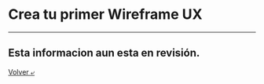 # Crea tu primer Wireframe UX
---
## Esta informacion aun esta en revisión.  
[Volver &ldca;](/README.md "Regresar a página principal")
